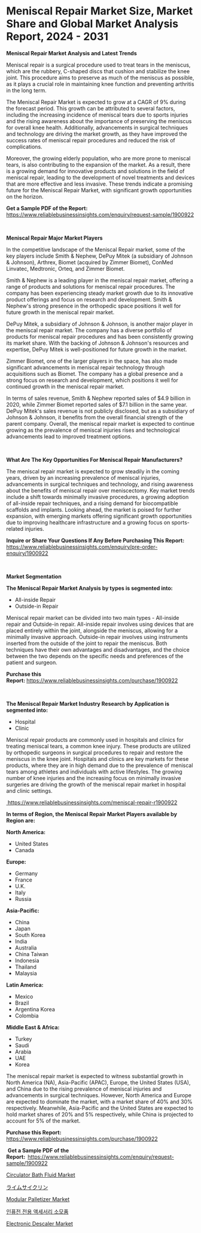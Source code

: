 <p><h1>Meniscal Repair Market Size, Market Share and Global Market Analysis Report, 2024 - 2031</h1></p><p><strong>Meniscal Repair Market Analysis and Latest Trends</strong></p>
<p><p>Meniscal repair is a surgical procedure used to treat tears in the meniscus, which are the rubbery, C-shaped discs that cushion and stabilize the knee joint. This procedure aims to preserve as much of the meniscus as possible, as it plays a crucial role in maintaining knee function and preventing arthritis in the long term.</p><p>The Meniscal Repair Market is expected to grow at a CAGR of 9% during the forecast period. This growth can be attributed to several factors, including the increasing incidence of meniscal tears due to sports injuries and the rising awareness about the importance of preserving the meniscus for overall knee health. Additionally, advancements in surgical techniques and technology are driving the market growth, as they have improved the success rates of meniscal repair procedures and reduced the risk of complications.</p><p>Moreover, the growing elderly population, who are more prone to meniscal tears, is also contributing to the expansion of the market. As a result, there is a growing demand for innovative products and solutions in the field of meniscal repair, leading to the development of novel treatments and devices that are more effective and less invasive. These trends indicate a promising future for the Meniscal Repair Market, with significant growth opportunities on the horizon.</p></p>
<p><strong>Get a Sample PDF of the Report:&nbsp;</strong> <a href="https://www.reliablebusinessinsights.com/enquiry/request-sample/1900922">https://www.reliablebusinessinsights.com/enquiry/request-sample/1900922</a></p>
<p>&nbsp;</p>
<p><strong>Meniscal Repair Major Market Players</strong></p>
<p><p>In the competitive landscape of the Meniscal Repair market, some of the key players include Smith & Nephew, DePuy Mitek (a subsidiary of Johnson & Johnson), Arthrex, Biomet (acquired by Zimmer Biomet), ConMed Linvatec, Medtronic, Orteq, and Zimmer Biomet.</p><p>Smith & Nephew is a leading player in the meniscal repair market, offering a range of products and solutions for meniscal repair procedures. The company has been experiencing steady market growth due to its innovative product offerings and focus on research and development. Smith & Nephew's strong presence in the orthopedic space positions it well for future growth in the meniscal repair market.</p><p>DePuy Mitek, a subsidiary of Johnson & Johnson, is another major player in the meniscal repair market. The company has a diverse portfolio of products for meniscal repair procedures and has been consistently growing its market share. With the backing of Johnson & Johnson's resources and expertise, DePuy Mitek is well-positioned for future growth in the market.</p><p>Zimmer Biomet, one of the larger players in the space, has also made significant advancements in meniscal repair technology through acquisitions such as Biomet. The company has a global presence and a strong focus on research and development, which positions it well for continued growth in the meniscal repair market.</p><p>In terms of sales revenue, Smith & Nephew reported sales of $4.9 billion in 2020, while Zimmer Biomet reported sales of $7.1 billion in the same year. DePuy Mitek's sales revenue is not publicly disclosed, but as a subsidiary of Johnson & Johnson, it benefits from the overall financial strength of the parent company. Overall, the meniscal repair market is expected to continue growing as the prevalence of meniscal injuries rises and technological advancements lead to improved treatment options.</p></p>
<p>&nbsp;</p>
<p><strong>What Are The Key Opportunities For Meniscal Repair Manufacturers?</strong></p>
<p><p>The meniscal repair market is expected to grow steadily in the coming years, driven by an increasing prevalence of meniscal injuries, advancements in surgical techniques and technology, and rising awareness about the benefits of meniscal repair over meniscectomy. Key market trends include a shift towards minimally invasive procedures, a growing adoption of all-inside repair techniques, and a rising demand for biocompatible scaffolds and implants. Looking ahead, the market is poised for further expansion, with emerging markets offering significant growth opportunities due to improving healthcare infrastructure and a growing focus on sports-related injuries.</p></p>
<p><strong>Inquire or Share Your Questions If Any Before Purchasing This Report:</strong> <a href="https://www.reliablebusinessinsights.com/enquiry/pre-order-enquiry/1900922">https://www.reliablebusinessinsights.com/enquiry/pre-order-enquiry/1900922</a></p>
<p>&nbsp;</p>
<p><strong>Market Segmentation</strong></p>
<p><strong>The Meniscal Repair Market Analysis by types is segmented into:</strong></p>
<p><ul><li>All-inside Repair</li><li>Outside-in Repair</li></ul></p>
<p><p>Meniscal repair market can be divided into two main types - All-inside repair and Outside-in repair. All-inside repair involves using devices that are placed entirely within the joint, alongside the meniscus, allowing for a minimally invasive approach. Outside-in repair involves using instruments inserted from the outside of the joint to repair the meniscus. Both techniques have their own advantages and disadvantages, and the choice between the two depends on the specific needs and preferences of the patient and surgeon.</p></p>
<p><strong>Purchase this Report:&nbsp;</strong><a href="https://www.reliablebusinessinsights.com/purchase/1900922">https://www.reliablebusinessinsights.com/purchase/1900922</a></p>
<p>&nbsp;</p>
<p><strong>The Meniscal Repair Market Industry Research by Application is segmented into:</strong></p>
<p><ul><li>Hospital</li><li>Clinic</li></ul></p>
<p><p>Meniscal repair products are commonly used in hospitals and clinics for treating meniscal tears, a common knee injury. These products are utilized by orthopedic surgeons in surgical procedures to repair and restore the meniscus in the knee joint. Hospitals and clinics are key markets for these products, where they are in high demand due to the prevalence of meniscal tears among athletes and individuals with active lifestyles. The growing number of knee injuries and the increasing focus on minimally invasive surgeries are driving the growth of the meniscal repair market in hospital and clinic settings.</p></p>
<p><a href="https://www.reliablebusinessinsights.com/meniscal-repair-r1900922">&nbsp;https://www.reliablebusinessinsights.com/meniscal-repair-r1900922</a></p>
<p><strong>In terms of Region, the Meniscal Repair Market Players available by Region are:</strong></p>
<p>
    <p> <strong> North America: </strong>
        <ul>
            <li>United States</li>
            <li>Canada</li>
        </ul>
        </p> 
    <p> <strong> Europe: </strong>
        <ul>
            <li>Germany</li>
            <li>France</li>
            <li>U.K.</li>
            <li>Italy</li>
            <li>Russia</li>
        </ul>
        </p> 
    <p> <strong> Asia-Pacific: </strong>
        <ul>
            <li>China</li>
            <li>Japan</li>
            <li>South Korea</li>
            <li>India</li>
            <li>Australia</li>
            <li>China Taiwan</li>
            <li>Indonesia</li>
            <li>Thailand</li>
            <li>Malaysia</li>
        </ul>
        </p> 
    <p> <strong> Latin America: </strong>
        <ul>
            <li>Mexico</li>
            <li>Brazil</li>
            <li>Argentina Korea</li>
            <li>Colombia</li>
        </ul>
        </p> 
    <p> <strong> Middle East & Africa: </strong>
        <ul>
            <li>Turkey</li>
            <li>Saudi</li>
            <li>Arabia</li>
            <li>UAE</li>
            <li>Korea</li>
        </ul>
    </p>
    </p>
<p><p>The meniscal repair market is expected to witness substantial growth in North America (NA), Asia-Pacific (APAC), Europe, the United States (USA), and China due to the rising prevalence of meniscal injuries and advancements in surgical techniques. However, North America and Europe are expected to dominate the market, with a market share of 40% and 30% respectively. Meanwhile, Asia-Pacific and the United States are expected to hold market shares of 20% and 5% respectively, while China is projected to account for 5% of the market.</p></p>
<p><strong>Purchase this Report: </strong><a href="https://www.reliablebusinessinsights.com/purchase/1900922">https://www.reliablebusinessinsights.com/purchase/1900922</a></p>
<p>&nbsp;<strong>Get a Sample PDF of the Report:&nbsp;&nbsp;</strong><a href="https://www.reliablebusinessinsights.com/enquiry/request-sample/1900922">https://www.reliablebusinessinsights.com/enquiry/request-sample/1900922</a></p>
<p><strong></strong></p>
<p><p><a href="https://www.linkedin.com/pulse/future-trends-global-circulator-bath-fluid-market-insights-ghfcc">Circulator Bath Fluid Market</a></p><p><a href="https://github.com/DeonBoer2023/Market-Research-Report-List-2/blob/main/4061917166189.md">ライムサイクリン</a></p><p><a href="https://github.com/GroverBarry/Market-Research-Report-List-6/blob/main/modular-palletizer-market.md">Modular Palletizer Market</a></p><p><a href="https://github.com/valroy852/Market-Research-Report-List-2/blob/main/9773395179375.md">인퓨전 전용 액세서리 소모품</a></p><p><a href="https://github.com/thuyvuongpk111/Market-Research-Report-List-1/blob/main/electronic-descaler-market.md">Electronic Descaler Market</a></p></p>